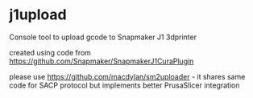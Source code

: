 # j1upload
Console tool to upload gcode to Snapmaker J1 3dprinter

created using code from https://github.com/Snapmaker/SnapmakerJ1CuraPlugin


please use https://github.com/macdylan/sm2uploader - it shares same code for SACP protocol but implements better PrusaSlicer integration
